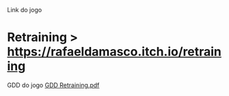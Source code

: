 Link do jogo
# Retraining > https://rafaeldamasco.itch.io/retraining

GDD do jogo
[GDD Retraining.pdf](https://github.com/RafaelDamasco/Retraining/files/8307812/GDD.Retraining.pdf)
